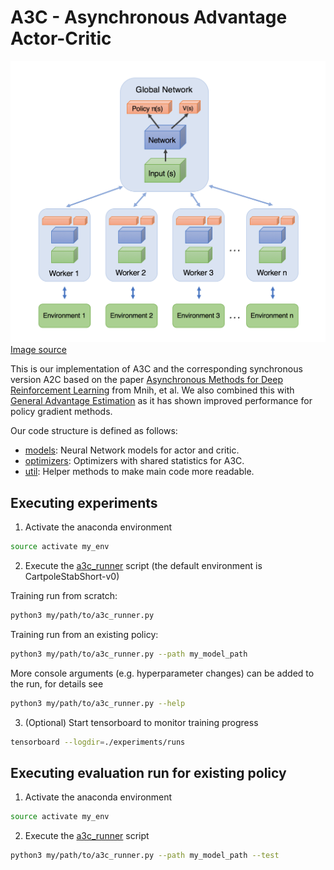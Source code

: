 # A3C - Asynchronous Advantage Actor-Critic 

![PILCO_overview](../resources/a3c/general/a3c_schema.png)
[Image source](https://medium.com/emergent-future/simple-reinforcement-learning-with-tensorflow-part-8-asynchronous-actor-critic-agents-a3c-c88f72a5e9f2)

This is our implementation of A3C and the corresponding synchronous version A2C based on the paper [Asynchronous Methods for Deep Reinforcement Learning](https://arxiv.org/abs/1602.01783) from Mnih, et al.
We also combined this with [General Advantage Estimation](https://arxiv.org/abs/1506.02438) as it has shown improved performance for policy gradient methods.   

Our code structure is defined as follows:
- [models](models): Neural Network models for actor and critic.  
- [optimizers](optimizers): Optimizers with shared statistics for A3C.  
- [util](./util): Helper methods to make main code more readable.


## Executing experiments
1) Activate the anaconda environment
```bash
source activate my_env
```
2) Execute the [a3c_runner](../a3c_runner.py) script (the default environment is CartpoleStabShort-v0)

Training run from scratch:
```bash
python3 my/path/to/a3c_runner.py
```

Training run from an existing policy:
```bash
python3 my/path/to/a3c_runner.py --path my_model_path
```

More console arguments (e.g. hyperparameter changes) can be added to the run, for details see
```bash
python3 my/path/to/a3c_runner.py --help
```

3) (Optional) Start tensorboard to monitor training progress
```bash
tensorboard --logdir=./experiments/runs 
```

## Executing evaluation run for existing policy
1) Activate the anaconda environment
```bash
source activate my_env
```

2) Execute the [a3c_runner](../a3c_runner.py) script
```bash
python3 my/path/to/a3c_runner.py --path my_model_path --test
```
